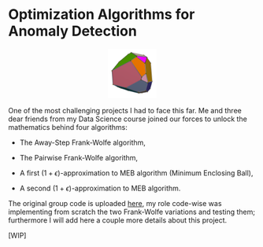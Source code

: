 # Optimization Algorithms for Anomaly Detection

<p align="center">
  <img src="images/optimization.png" alt="" width="100"/>
</p>

One of the most challenging projects I had to face this far. Me and three dear friends from my Data Science course joined our forces to unlock the mathematics behind four algorithms:

- The Away-Step Frank-Wolfe algorithm,

- The Pairwise Frank-Wolfe algorithm,

- A first $(1+\epsilon)$-approximation to MEB algorithm (Minimum Enclosing Ball),

- A second $(1+\epsilon)$-approximation to MEB algorithm.

The original group code is uploaded [here](https://github.com/Optimization-project-exam/Optimization-for-Data-Science-project), my role code-wise was implementing from scratch the two Frank-Wolfe variations and testing them; furthermore I will add here a couple more details about this project.

[WIP]